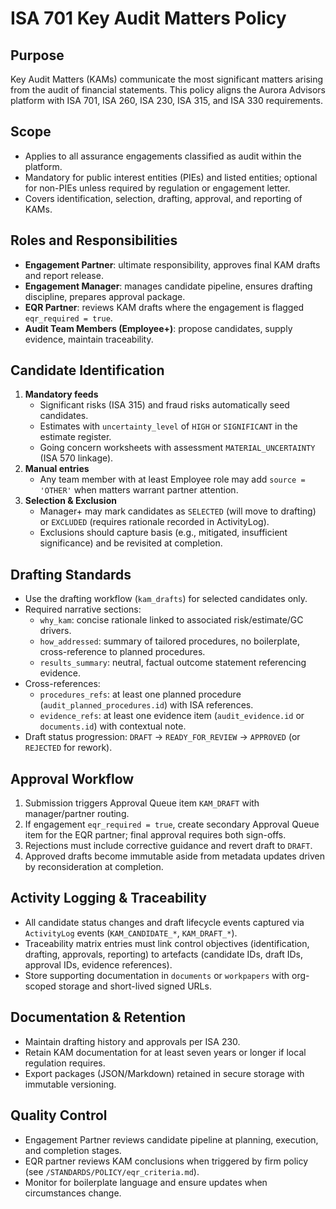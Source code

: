 # ISA 701 Key Audit Matters Policy

## Purpose
Key Audit Matters (KAMs) communicate the most significant matters arising from the audit of financial statements. This policy aligns the Aurora Advisors platform with ISA 701, ISA 260, ISA 230, ISA 315, and ISA 330 requirements.

## Scope
- Applies to all assurance engagements classified as audit within the platform.
- Mandatory for public interest entities (PIEs) and listed entities; optional for non-PIEs unless required by regulation or engagement letter.
- Covers identification, selection, drafting, approval, and reporting of KAMs.

## Roles and Responsibilities
- **Engagement Partner**: ultimate responsibility, approves final KAM drafts and report release.
- **Engagement Manager**: manages candidate pipeline, ensures drafting discipline, prepares approval package.
- **EQR Partner**: reviews KAM drafts where the engagement is flagged `eqr_required = true`.
- **Audit Team Members (Employee+)**: propose candidates, supply evidence, maintain traceability.

## Candidate Identification
1. **Mandatory feeds**
   - Significant risks (ISA 315) and fraud risks automatically seed candidates.
   - Estimates with `uncertainty_level` of `HIGH` or `SIGNIFICANT` in the estimate register.
   - Going concern worksheets with assessment `MATERIAL_UNCERTAINTY` (ISA 570 linkage).
2. **Manual entries**
   - Any team member with at least Employee role may add `source = 'OTHER'` when matters warrant partner attention.
3. **Selection & Exclusion**
   - Manager+ may mark candidates as `SELECTED` (will move to drafting) or `EXCLUDED` (requires rationale recorded in ActivityLog).
   - Exclusions should capture basis (e.g., mitigated, insufficient significance) and be revisited at completion.

## Drafting Standards
- Use the drafting workflow (`kam_drafts`) for selected candidates only.
- Required narrative sections:
  - `why_kam`: concise rationale linked to associated risk/estimate/GC drivers.
  - `how_addressed`: summary of tailored procedures, no boilerplate, cross-reference to planned procedures.
  - `results_summary`: neutral, factual outcome statement referencing evidence.
- Cross-references:
  - `procedures_refs`: at least one planned procedure (`audit_planned_procedures.id`) with ISA references.
  - `evidence_refs`: at least one evidence item (`audit_evidence.id` or `documents.id`) with contextual note.
- Draft status progression: `DRAFT` → `READY_FOR_REVIEW` → `APPROVED` (or `REJECTED` for rework).

## Approval Workflow
1. Submission triggers Approval Queue item `KAM_DRAFT` with manager/partner routing.
2. If engagement `eqr_required = true`, create secondary Approval Queue item for the EQR partner; final approval requires both sign-offs.
3. Rejections must include corrective guidance and revert draft to `DRAFT`.
4. Approved drafts become immutable aside from metadata updates driven by reconsideration at completion.

## Activity Logging & Traceability
- All candidate status changes and draft lifecycle events captured via `ActivityLog` events (`KAM_CANDIDATE_*`, `KAM_DRAFT_*`).
- Traceability matrix entries must link control objectives (identification, drafting, approvals, reporting) to artefacts (candidate IDs, draft IDs, approval IDs, evidence references).
- Store supporting documentation in `documents` or `workpapers` with org-scoped storage and short-lived signed URLs.

## Documentation & Retention
- Maintain drafting history and approvals per ISA 230.
- Retain KAM documentation for at least seven years or longer if local regulation requires.
- Export packages (JSON/Markdown) retained in secure storage with immutable versioning.

## Quality Control
- Engagement Partner reviews candidate pipeline at planning, execution, and completion stages.
- EQR partner reviews KAM conclusions when triggered by firm policy (see `/STANDARDS/POLICY/eqr_criteria.md`).
- Monitor for boilerplate language and ensure updates when circumstances change.
